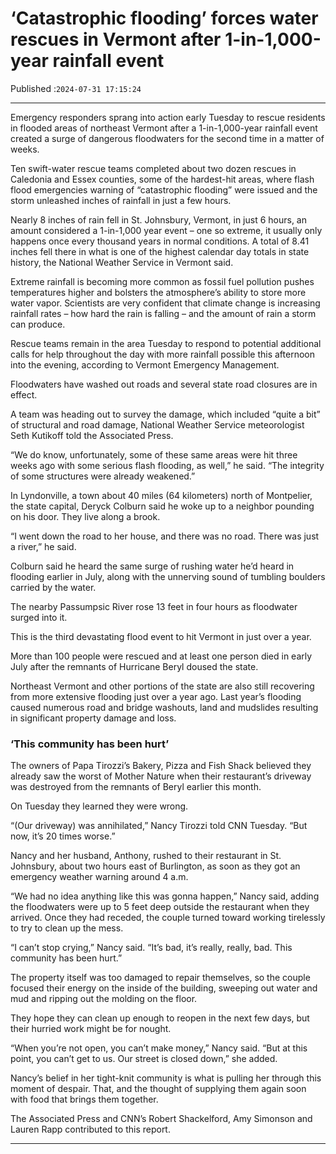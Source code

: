 # ‘Catastrophic flooding’ forces water rescues in Vermont after 1-in-1,000-year rainfall event

Published :`2024-07-31 17:15:24`

---

Emergency responders sprang into action early Tuesday to rescue residents in flooded areas of northeast Vermont after a 1-in-1,000-year rainfall event created a surge of dangerous floodwaters for the second time in a matter of weeks.

Ten swift-water rescue teams completed about two dozen rescues in Caledonia and Essex counties, some of the hardest-hit areas, where flash flood emergencies warning of “catastrophic flooding” were issued and the storm unleashed inches of rainfall in just a few hours.

Nearly 8 inches of rain fell in St. Johnsbury, Vermont, in just 6 hours, an amount considered a 1-in-1,000 year event – one so extreme, it usually only happens once every thousand years in normal conditions. A total of 8.41 inches fell there in what is one of the highest calendar day totals in state history, the National Weather Service in Vermont said.

Extreme rainfall is becoming more common as fossil fuel pollution pushes temperatures higher and bolsters the atmosphere’s ability to store more water vapor. Scientists are very confident that climate change is increasing rainfall rates – how hard the rain is falling – and the amount of rain a storm can produce.

Rescue teams remain in the area Tuesday to respond to potential additional calls for help throughout the day with more rainfall possible this afternoon into the evening, according to Vermont Emergency Management.

Floodwaters have washed out roads and several state road closures are in effect.

A team was heading out to survey the damage, which included “quite a bit” of structural and road damage, National Weather Service meteorologist Seth Kutikoff told the Associated Press.

“We do know, unfortunately, some of these same areas were hit three weeks ago with some serious flash flooding, as well,” he said. “The integrity of some structures were already weakened.”

In Lyndonville, a town about 40 miles (64 kilometers) north of Montpelier, the state capital, Deryck Colburn said he woke up to a neighbor pounding on his door. They live along a brook.

“I went down the road to her house, and there was no road. There was just a river,” he said.

Colburn said he heard the same surge of rushing water he’d heard in flooding earlier in July, along with the unnerving sound of tumbling boulders carried by the water.

The nearby Passumpsic River rose 13 feet in four hours as floodwater surged into it.

This is the third devastating flood event to hit Vermont in just over a year.

More than 100 people were rescued and at least one person died in early July after the remnants of Hurricane Beryl doused the state.

Northeast Vermont and other portions of the state are also still recovering from more extensive flooding just over a year ago. Last year’s flooding caused numerous road and bridge washouts, land and mudslides resulting in significant property damage and loss.

### ‘This community has been hurt’

The owners of Papa Tirozzi’s Bakery, Pizza and Fish Shack believed they already saw the worst of Mother Nature when their restaurant’s driveway was destroyed from the remnants of Beryl earlier this month.

On Tuesday they learned they were wrong.

“(Our driveway) was annihilated,” Nancy Tirozzi told CNN Tuesday. “But now, it’s 20 times worse.”

Nancy and her husband, Anthony, rushed to their restaurant in St. Johnsbury, about two hours east of Burlington, as soon as they got an emergency weather warning around 4 a.m.

“We had no idea anything like this was gonna happen,” Nancy said, adding the floodwaters were up to 5 feet deep outside the restaurant when they arrived. Once they had receded, the couple turned toward working tirelessly to try to clean up the mess.

“I can’t stop crying,” Nancy said. “It’s bad, it’s really, really, bad. This community has been hurt.”

The property itself was too damaged to repair themselves, so the couple focused their energy on the inside of the building, sweeping out water and mud and ripping out the molding on the floor.

They hope they can clean up enough to reopen in the next few days, but their hurried work might be for nought.

“When you’re not open, you can’t make money,” Nancy said. “But at this point, you can’t get to us. Our street is closed down,” she added.

Nancy’s belief in her tight-knit community is what is pulling her through this moment of despair. That, and the thought of supplying them again soon with food that brings them together.

The Associated Press and CNN’s Robert Shackelford, Amy Simonson and Lauren Rapp contributed to this report.

---

